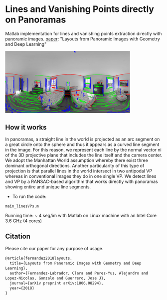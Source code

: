 # Lines and Vanishing Points directly on Panoramas
Matlab implementation for lines and vanishing points extraction directly with panoramic images. [paper](https://arxiv.org/pdf/1806.08294.pdf): "Layouts from Panoramic Images with Geometry and Deep Learning"

<img src='img/pano_vp_lines.png' width=400>

## How it works
In panoramas, a straight line in the world is projected as an arc segment on a great circle onto the sphere and thus it appears as a curved line segment in the image. For this reason, we represent each line by the normal vector ni of the 3D projective plane that includes the line itself and the camera center. 
We adopt the Manhattan World assumption whereby there exist three dominant orthogonal directions. Another particularity of this type of projection is that parallel lines in the world intersect in two antipodal VP whereas in conventional images they do in one single VP.
We detect lines and VP by a RANSAC-based algorithm that works directly with panoramas showing entire and unique line segments.

- To run the code:
```
main_linesVPs.m
```
Running time: ~ 4 seg/im with Matlab on Linux machine with an Intel Core 3.6 GHz (4 cores)

## Citation
Please cite our paper for any purpose of usage.
```
@article{fernandez2018layouts,
  title={Layouts from Panoramic Images with Geometry and Deep Learning},
  author={Fernandez-Labrador, Clara and Perez-Yus, Alejandro and Lopez-Nicolas, Gonzalo and Guerrero, Jose J},
  journal={arXiv preprint arXiv:1806.08294},
  year={2018}
}
```
